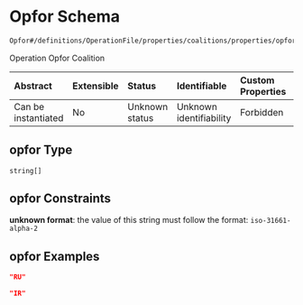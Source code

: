 # Opfor Schema

```txt
Opfor#/definitions/OperationFile/properties/coalitions/properties/opfor
```

Operation Opfor Coalition

| Abstract            | Extensible | Status         | Identifiable            | Custom Properties | Additional Properties | Access Restrictions | Defined In                                                        |
| :------------------ | :--------- | :------------- | :---------------------- | :---------------- | :-------------------- | :------------------ | :---------------------------------------------------------------- |
| Can be instantiated | No         | Unknown status | Unknown identifiability | Forbidden         | Allowed               | none                | [models.schema.json\*](models.schema.json "open original schema") |

## opfor Type

`string[]`

## opfor Constraints

**unknown format**: the value of this string must follow the format: `iso-31661-alpha-2`

## opfor Examples

```json
"RU"
```

```json
"IR"
```
